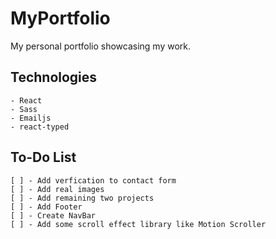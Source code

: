 # MyPortfolio
My personal portfolio showcasing my work.


## Technologies
    - React
    - Sass
    - Emailjs
    - react-typed


## To-Do List
    [ ] - Add verfication to contact form
    [ ] - Add real images
    [ ] - Add remaining two projects
    [ ] - Add Footer
    [ ] - Create NavBar
    [ ] - Add some scroll effect library like Motion Scroller